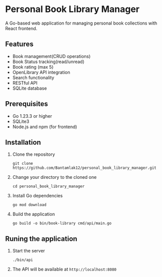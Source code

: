 # Personal Book Library Manager
A Go-based web application for managing personal book collections with React frontend.

## Features
- Book management(CRUD operations)
- Book Status tracking(read/unread)
- Book rating (max 5)
- OpenLibrary API integration
- Search functionality
- RESTful API
- SQLite database

## Prerequisites
- Go 1.23.3 or higher
- SQLite3
- Node.js and npm (for frontend)

## Installation
1. Clone the repository

    ```
    git clone https://github.com/Bantamlak12/personal_book_library_manager.git
    ```

2. Change your directory to the cloned one
    ```
    cd personal_book_library_manager
    ```

3. Install Go dependencies
    ```
    go mod download
    ```

4. Build the application
    ```
    go build -o bin/book-library cmd/api/main.go

## Runing the application
1. Start the server

    ```
    ./bin/api
    ```

2. The API will be available at `http://localhost:8080`
